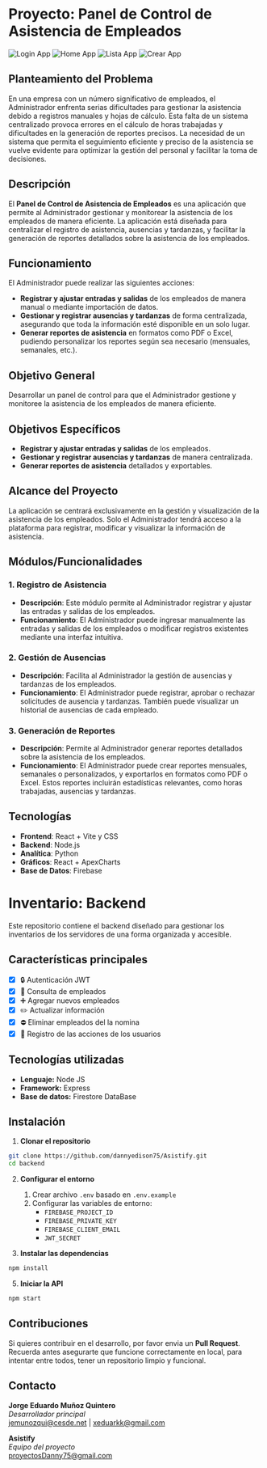 # Proyecto: Panel de Control de Asistencia de Empleados

![Login App](/public/images/loginAsistify.png)
![Home App](/public/images/homeAsistify.png)
![Lista App](/public/images/emplAsistify.png)
![Crear App](/public/images/crearAsistify.png)

## Planteamiento del Problema

En una empresa con un número significativo de empleados, el Administrador enfrenta serias dificultades para gestionar la asistencia debido a registros manuales y hojas de cálculo. Esta falta de un sistema centralizado provoca errores en el cálculo de horas trabajadas y dificultades en la generación de reportes precisos. La necesidad de un sistema que permita el seguimiento eficiente y preciso de la asistencia se vuelve evidente para optimizar la gestión del personal y facilitar la toma de decisiones.

## Descripción

El **Panel de Control de Asistencia de Empleados** es una aplicación que permite al Administrador gestionar y monitorear la asistencia de los empleados de manera eficiente. La aplicación está diseñada para centralizar el registro de asistencia, ausencias y tardanzas, y facilitar la generación de reportes detallados sobre la asistencia de los empleados.

## Funcionamiento

El Administrador puede realizar las siguientes acciones:

- **Registrar y ajustar entradas y salidas** de los empleados de manera manual o mediante importación de datos.
- **Gestionar y registrar ausencias y tardanzas** de forma centralizada, asegurando que toda la información esté disponible en un solo lugar.
- **Generar reportes de asistencia** en formatos como PDF o Excel, pudiendo personalizar los reportes según sea necesario (mensuales, semanales, etc.).

## Objetivo General

Desarrollar un panel de control para que el Administrador gestione y monitoree la asistencia de los empleados de manera eficiente.

## Objetivos Específicos

- **Registrar y ajustar entradas y salidas** de los empleados.
- **Gestionar y registrar ausencias y tardanzas** de manera centralizada.
- **Generar reportes de asistencia** detallados y exportables.

## Alcance del Proyecto

La aplicación se centrará exclusivamente en la gestión y visualización de la asistencia de los empleados. Solo el Administrador tendrá acceso a la plataforma para registrar, modificar y visualizar la información de asistencia.

## Módulos/Funcionalidades

### 1. Registro de Asistencia

- **Descripción**: Este módulo permite al Administrador registrar y ajustar las entradas y salidas de los empleados.
- **Funcionamiento**: El Administrador puede ingresar manualmente las entradas y salidas de los empleados o modificar registros existentes mediante una interfaz intuitiva.

### 2. Gestión de Ausencias

- **Descripción**: Facilita al Administrador la gestión de ausencias y tardanzas de los empleados.
- **Funcionamiento**: El Administrador puede registrar, aprobar o rechazar solicitudes de ausencia y tardanzas. También puede visualizar un historial de ausencias de cada empleado.

### 3. Generación de Reportes

- **Descripción**: Permite al Administrador generar reportes detallados sobre la asistencia de los empleados.
- **Funcionamiento**: El Administrador puede crear reportes mensuales, semanales o personalizados, y exportarlos en formatos como PDF o Excel. Estos reportes incluirán estadísticas relevantes, como horas trabajadas, ausencias y tardanzas.

## Tecnologías

- **Frontend**: React + Vite y CSS
- **Backend**: Node.js
- **Analítica**: Python
- **Gráficos**: React + ApexCharts
- **Base de Datos**: Firebase
# Inventario: Backend

Este repositorio contiene el backend diseñado para gestionar los inventarios de los servidores de una forma organizada y accesible.

## Características principales
- [x] 🔒 Autenticación JWT
- [x] 🔎 Consulta de empleados
- [x] ➕ Agregar nuevos empleados
- [x]  ✏️ Actualizar información
- [x]  ⛔ Eliminar empleados del la nomina
- [x] 👮 Registro de las acciones de los usuarios

## Tecnologías utilizadas

- **Lenguaje:** Node JS
- **Framework:** Express 
- **Base de datos:** Firestore DataBase

## Instalación

 1. **Clonar el repositorio**
```bash
git clone https://github.com/dannyedison75/Asistify.git
cd backend
```

2. **Configurar el entorno**
   1. Crear archivo ``.env`` basado en ``.env.example``
   2. Configurar las variables de entorno:
      - ``FIREBASE_PROJECT_ID``
      - ``FIREBASE_PRIVATE_KEY``
      - ``FIREBASE_CLIENT_EMAIL``
      - ``JWT_SECRET``


3. **Instalar las dependencias**
```bash
npm install 
```
5. **Iniciar la API**
```bash
npm start
```
## Contribuciones
Si quieres contribuir en el desarrollo, por favor envia un **Pull Request**. Recuerda antes asegurarte que funcione correctamente en local, para intentar entre todos, tener un repositorio limpio y funcional.

## Contacto

**Jorge Eduardo Muñoz Quintero**\
*Desarrollador principal*\
jemunozqui@cesde.net | xeduarkk@gmail.com

**Asistify**\
*Equipo del proyecto*\
proyectosDanny75@gmail.com


